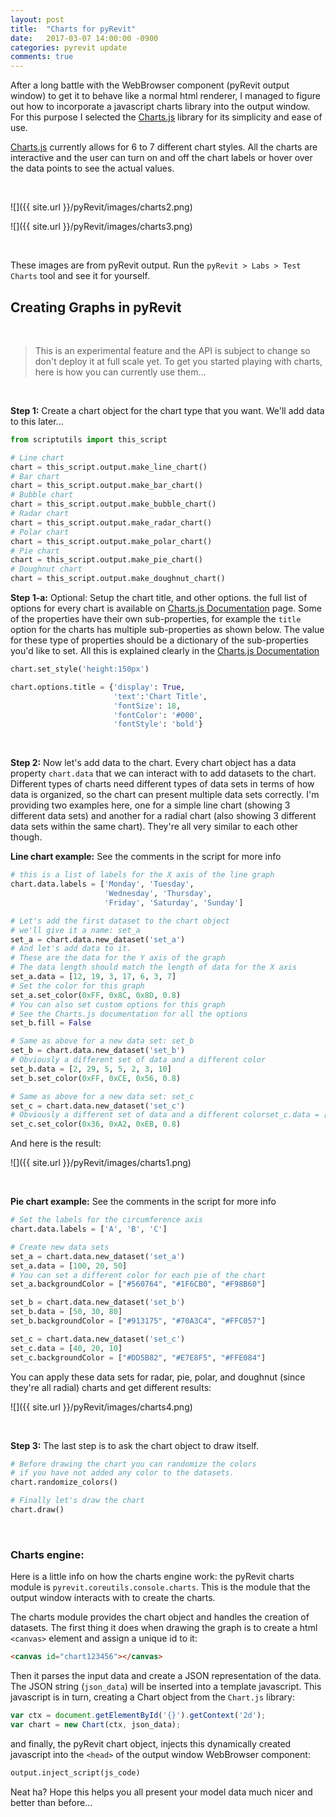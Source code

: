 ```yaml
---
layout: post
title:  "Charts for pyRevit"
date:   2017-03-07 14:00:00 -0900
categories: pyrevit update
comments: true
---
```


After a long battle with the WebBrowser component (pyRevit output window) to get it to behave like a normal html renderer, I managed to figure out how to incorporate a javascript charts library into the output window. For this purpose I selected the [Charts.js](http://www.chartjs.org) library for its simplicity and ease of use.

[Charts.js](http://www.chartjs.org) currently allows for 6 to 7 different chart styles. All the charts are interactive and the user can turn on and off the chart labels or hover over the data points to see the actual values.

&nbsp;

![]({{ site.url }}/pyRevit/images/charts2.png)

![]({{ site.url }}/pyRevit/images/charts3.png)

&nbsp;

These images are from pyRevit output. Run the `pyRevit > Labs > Test Charts` tool and see it for yourself.

## Creating Graphs in pyRevit

&nbsp;

> This is an experimental feature and the API is subject to change so don't deploy it at full scale yet. To get you started playing with charts, here is how you can currently use them...

&nbsp;

**Step 1:** Create a chart object for the chart type that you want. We'll add data to this later...

``` python
from scriptutils import this_script

# Line chart
chart = this_script.output.make_line_chart()
# Bar chart
chart = this_script.output.make_bar_chart()
# Bubble chart
chart = this_script.output.make_bubble_chart()
# Radar chart
chart = this_script.output.make_radar_chart()
# Polar chart
chart = this_script.output.make_polar_chart()
# Pie chart
chart = this_script.output.make_pie_chart()
# Doughnut chart
chart = this_script.output.make_doughnut_chart()
```

**Step 1-a:** Optional: Setup the chart title, and other options. the full list of options for every chart is available on [Charts.js Documentation](http://www.chartjs.org/docs/) page. Some of the properties have their own sub-properties, for example the `title` option for the charts has multiple sub-properties as shown below. The value for these type of properties should be a dictionary of the sub-properties you'd like to set. All this is explained clearly in the [Charts.js Documentation](http://www.chartjs.org/docs/)

``` python
chart.set_style('height:150px')

chart.options.title = {'display': True,
                       'text':'Chart Title',
                       'fontSize': 18,
                       'fontColor': '#000',
                       'fontStyle': 'bold'}
```

&nbsp;

**Step 2:** Now let's add data to the chart. Every chart object has a data property `chart.data` that we can interact with to add datasets to the chart. Different types of charts need different types of data sets in terms of how data is organized, so the chart can present multiple data sets correctly. I'm providing two examples here, one for a simple line chart (showing 3 different data sets) and another for a radial chart (also showing 3 different data sets within the same chart). They're all very similar to each other though.

**Line chart example:** See the comments in the script for more info

``` python
# this is a list of labels for the X axis of the line graph
chart.data.labels = ['Monday', 'Tuesday',
                     'Wednesday', 'Thursday',
                     'Friday', 'Saturday', 'Sunday']

# Let's add the first dataset to the chart object
# we'll give it a name: set_a
set_a = chart.data.new_dataset('set_a')
# And let's add data to it.
# These are the data for the Y axis of the graph
# The data length should match the length of data for the X axis
set_a.data = [12, 19, 3, 17, 6, 3, 7]
# Set the color for this graph
set_a.set_color(0xFF, 0x8C, 0x8D, 0.8)
# You can also set custom options for this graph
# See the Charts.js documentation for all the options
set_b.fill = False

# Same as above for a new data set: set_b
set_b = chart.data.new_dataset('set_b')
# Obviously a different set of data and a different color
set_b.data = [2, 29, 5, 5, 2, 3, 10]
set_b.set_color(0xFF, 0xCE, 0x56, 0.8)

# Same as above for a new data set: set_c
set_c = chart.data.new_dataset('set_c')
# Obviously a different set of data and a different colorset_c.data = [55, 12, 2, 20, 18, 6, 22]
set_c.set_color(0x36, 0xA2, 0xEB, 0.8)
```

And here is the result:

![]({{ site.url }}/pyRevit/images/charts1.png)

&nbsp;

**Pie chart example:** See the comments in the script for more info

``` python
# Set the labels for the circumference axis
chart.data.labels = ['A', 'B', 'C']

# Create new data sets
set_a = chart.data.new_dataset('set_a')
set_a.data = [100, 20, 50]
# You can set a different color for each pie of the chart
set_a.backgroundColor = ["#560764", "#1F6CB0", "#F98B60"]

set_b = chart.data.new_dataset('set_b')
set_b.data = [50, 30, 80]
set_b.backgroundColor = ["#913175", "#70A3C4", "#FFC057"]

set_c = chart.data.new_dataset('set_c')
set_c.data = [40, 20, 10]
set_c.backgroundColor = ["#DD5B82", "#E7E8F5", "#FFE084"]
```

You can apply these data sets for radar, pie, polar, and doughnut (since they're all radial) charts and get different results:

![]({{ site.url }}/pyRevit/images/charts4.png)

&nbsp;

**Step 3:** The last step is to ask the chart object to draw itself.

``` python
# Before drawing the chart you can randomize the colors
# if you have not added any color to the datasets.
chart.randomize_colors()

# Finally let's draw the chart
chart.draw()
```

&nbsp;

### Charts engine:
Here is a little info on how the charts engine work:
the pyRevit charts module is `pyrevit.coreutils.console.charts`. This is the module that the output window interacts with to create the charts.

The charts module provides the chart object and handles the creation of datasets. The first thing it does when drawing the graph is to create a html `<canvas>` element and assign a unique id to it:

```html
<canvas id="chart123456"></canvas>
```

Then it parses the input data and create a JSON representation of the data. The JSON string (`json_data`) will be inserted into a template javascript. This javascript is in turn, creating a Chart object from the `Chart.js` library:

``` javascript
var ctx = document.getElementById('{}').getContext('2d');
var chart = new Chart(ctx, json_data);
```

and finally, the pyRevit chart object, injects this dynamically created javascript into the `<head>` of the output window WebBrowser component:

``` python
output.inject_script(js_code)
```

Neat ha? Hope this helps you all present your model data much nicer and better than before...
